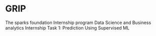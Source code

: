 # GRIP
The sparks foundation Internship program
Data Science and Business analytics Internship
Task 1: Prediction Using Supervised ML
